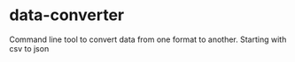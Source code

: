 # data-converter
Command line tool to convert data from one format to another. Starting with csv to json
